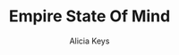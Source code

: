 ---
layout: post
title: Empire State Of Mind
author: Alicia Keys
image:
  artist: alicia-keys.png
---